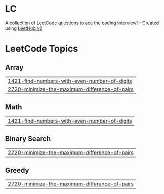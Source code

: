 # LC
A collection of LeetCode questions to ace the coding interview! - Created using [LeetHub v2](https://github.com/arunbhardwaj/LeetHub-2.0)

<!---LeetCode Topics Start-->
# LeetCode Topics
## Array
|  |
| ------- |
| [1421-find-numbers-with-even-number-of-digits](https://github.com/NandiniSirohi/LC/tree/master/1421-find-numbers-with-even-number-of-digits) |
| [2720-minimize-the-maximum-difference-of-pairs](https://github.com/NandiniSirohi/LC/tree/master/2720-minimize-the-maximum-difference-of-pairs) |
## Math
|  |
| ------- |
| [1421-find-numbers-with-even-number-of-digits](https://github.com/NandiniSirohi/LC/tree/master/1421-find-numbers-with-even-number-of-digits) |
## Binary Search
|  |
| ------- |
| [2720-minimize-the-maximum-difference-of-pairs](https://github.com/NandiniSirohi/LC/tree/master/2720-minimize-the-maximum-difference-of-pairs) |
## Greedy
|  |
| ------- |
| [2720-minimize-the-maximum-difference-of-pairs](https://github.com/NandiniSirohi/LC/tree/master/2720-minimize-the-maximum-difference-of-pairs) |
<!---LeetCode Topics End-->